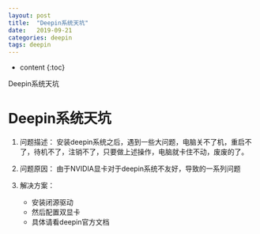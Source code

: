 ```yaml
---
layout: post
title:  "Deepin系统天坑"
date:   2019-09-21
categories: deepin
tags: deepin
---
```


* content
{:toc}

Deepin系统天坑






# Deepin系统天坑
1. 问题描述：
安装deepin系统之后，遇到一些大问题，电脑关不了机，重启不了，待机不了，注销不了，只要做上述操作，电脑就卡住不动，废废的了。

2. 问题原因：
由于NVIDIA显卡对于deepin系统不友好，导致的一系列问题

3. 解决方案：
    * 安装闭源驱动
    * 然后配置双显卡
    * 具体请看<a src='https://wiki.deepin.org/wiki/%E6%98%BE%E5%8D%A1#Intel_.26_NVIDIA'>deepin官方文档</a>










